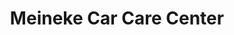 ---
title: "Meineke Car Care Center"
url: /wilkesboro/meineke-car-care-center/
shop: Autowerkstatt
---
